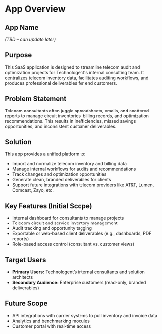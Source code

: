 # App Overview

## App Name
*(TBD – can update later)*

## Purpose
This SaaS application is designed to streamline telecom audit and optimization projects for Technologent's internal consulting team. It centralizes telecom inventory data, facilitates auditing workflows, and produces professional deliverables for end customers.

## Problem Statement
Telecom consultants often juggle spreadsheets, emails, and scattered reports to manage circuit inventories, billing records, and optimization recommendations. This results in inefficiencies, missed savings opportunities, and inconsistent customer deliverables.

## Solution
This app provides a unified platform to:
- Import and normalize telecom inventory and billing data
- Manage internal workflows for audits and recommendations
- Track changes and optimization opportunities
- Generate clean, branded deliverables for clients
- Support future integrations with telecom providers like AT&T, Lumen, Comcast, Zayo, etc.

## Key Features (Initial Scope)
- Internal dashboard for consultants to manage projects
- Telecom circuit and service inventory management
- Audit tracking and opportunity tagging
- Exportable or web-based client deliverables (e.g., dashboards, PDF reports)
- Role-based access control (consultant vs. customer views)

## Target Users
- **Primary Users:** Technologent’s internal consultants and solution architects
- **Secondary Audience:** Enterprise customers (read-only, branded deliverables)

## Future Scope
- API integrations with carrier systems to pull inventory and invoice data
- Analytics and benchmarking modules
- Customer portal with real-time access
